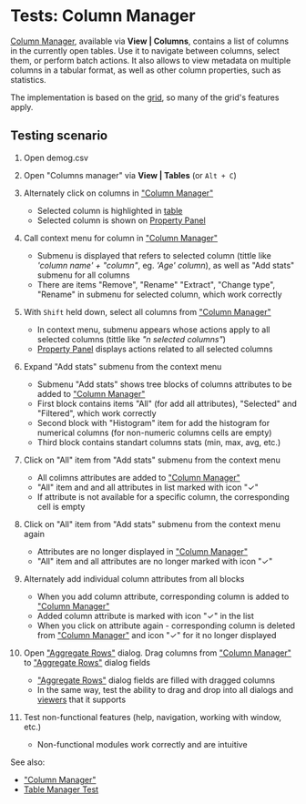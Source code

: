 <!-- TITLE: Tests: Column Manager -->
<!-- SUBTITLE: -->

# Tests: Column Manager

[Column Manager](column-manager.md), available via **View | Columns**, contains a list of columns in the currently 
open tables. Use it to navigate between columns, select them, or perform batch actions. 
It also allows to view metadata on multiple columns in a tabular format, as well as other column
properties, such as statistics.

The implementation is based on the [grid](../viewers/grid.md), so many of the grid's features apply.

## Testing scenario

1. Open demog.csv

1. Open "Columns manager" via **View | Tables** (or ```Alt + C```)

1. Alternately click on columns in ["Column Manager"](column-manager.md)
   * Selected column is highlighted in [table](../overview/table.md)
   * Selected column is shown on [Property Panel](../features/property-panel.md)
   
1. Call context menu for column in ["Column Manager"](column-manager.md)
   * Submenu is displayed that refers to selected column (tittle like *'column name' + "column"*, eg. *'Age' column*), as well as "Add stats" submenu for all columns
   * There are items "Remove", "Rename" "Extract", "Change type", "Rename" in submenu for selected column, which work correctly
        
1. With ```Shift``` held down, select all columns from ["Column Manager"](column-manager.md)
   * In context menu, submenu appears whose actions apply to all selected columns (tittle like *"n selected columns"*)
   * [Property Panel](../features/property-panel.md) displays actions related to all selected columns
   
1. Expand "Add stats" submenu from the context menu
   * Submenu "Add stats" shows tree blocks of columns attributes to be added to ["Column Manager"](column-manager.md)
   * First block contains items "All" (for add all attributes), "Selected" and "Filtered", which work correctly 
   * Second block with "Histogram" item for add the histogram for numerical columns (for non-numeric columns cells are empty)
   * Third block contains standart columns stats (min, max, avg, etc.)
   
1. Click on "All" item from "Add stats" submenu from the context menu
   * All colimns attributes are added to ["Column Manager"](column-manager.md)
   * "All" item and and all attributes in list marked with icon "✓"
   * If attribute is not available for a specific column, the corresponding cell is empty
 
1. Click on "All" item from "Add stats" submenu from the context menu again
   * Attributes are no longer displayed in ["Column Manager"](column-manager.md)
   * "All" item and all attributes are no longer marked with icon "✓"
   
1. Alternately add individual column attributes from all blocks
   * When you add column attribute, corresponding column is added to ["Column Manager"](column-manager.md)
   * Added column attribute is marked with icon "✓" in the list
   * When you click on attribute again - corresponding column is deleted from ["Column Manager"](column-manager.md) and icon "✓" for it no longer displayed

1. Open ["Aggregate Rows"](../transform/aggregate-rows.md) dialog. Drag columns from ["Column Manager"](column-manager.md) 
   to ["Aggregate Rows"](../transform/aggregate-rows.md) dialog fields
   * ["Aggregate Rows"](../transform/aggregate-rows.md) dialog fields are filled with dragged columns
   * In the same way, test the ability to drag and drop into all dialogs and [viewers](../visualize/viewers.md) that it supports

1. Test non-functional features (help, navigation, working with window, etc.)
   * Non-functional modules work correctly and are intuitive   


See also: 
  * ["Column Manager"](column-manager.md)
  * [Table Manager Test](../overview/table-manager-test.md)
